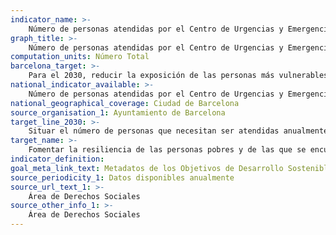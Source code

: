 ```yaml
---
indicator_name: >-
    Número de personas atendidas por el Centro de Urgencias y Emergencias Sociales de Barcelona (CUESB)
graph_title: >-
    Número de personas atendidas por el Centro de Urgencias y Emergencias Sociales de Barcelona (CUESB)
computation_units: Número Total
barcelona_target: >-
    Para el 2030, reducir la exposición de las personas más vulnerables a situaciones de crisis o desastre, así como incrementar su resiliencia para hacerles frente
national_indicator_available: >-
    Número de personas atendidas por el Centro de Urgencias y Emergencias Sociales de Barcelona (CUESB)
national_geographical_coverage: Ciudad de Barcelona
source_organisation_1: Ayuntamiento de Barcelona
target_line_2030: >-
    Situar el número de personas que necesitan ser atendidas anualmente por urgencia o emergencia social por debajo de las 10.000
target_name: >-
    Fomentar la resiliencia de las personas pobres y de las que se encuentran en situaciones vulnerables y reducir su exposición y vulnerabilidad a los fenómenos extremos relacionados con el clima y otras crisis y desastres económicos, sociales y ambientales
indicator_definition:
goal_meta_link_text: Metadatos de los Objetivos de Desarrollo Sostenible de las Naciones Unidas (pdf 894kB)
source_periodicity_1: Datos disponibles anualmente
source_url_text_1: >-
    Área de Derechos Sociales
source_other_info_1: >-
    Área de Derechos Sociales
---
```

